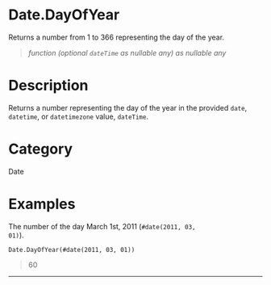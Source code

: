 # Date.DayOfYear
Returns a number from 1 to 366 representing the day of the year.
> _function (optional <code>dateTime</code> as nullable any) as nullable any_

# Description 
Returns a number representing the day of the year in the provided <code>date</code>, <code>datetime</code>, or <code>datetimezone</code> value, <code>dateTime</code>.
# Category 
Date
# Examples 
The number of the day March 1st, 2011 (<code>#date(2011, 03, 01)</code>).
```
Date.DayOfYear(#date(2011, 03, 01))
```
> 60
***
